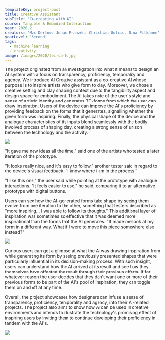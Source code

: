 ```yaml
---
templateKey: project-post
title: Creative Assistant
subTitle: 'Co-creating with AI'
course: Tangible & Embodied Interaction
year: 2020.2
creators: 'Max Derlow, Johan Franzén, Christian Golcic, Dina Pitkänen'
yearLevel: 'Second'
tags:
  - machine learning
  - creativity
image: /images/2020/tei-ca-0.jpg
---
```


<MauVideo id="0_bijyvwop" />

The project originated from an investigation into what it means to design an AI system with a focus on transparency, proficiency, temporality and agency. We introduce AI Creative assistant as a co-creative AI whose purpose is to inspire artists who give form to clay. Moreover, we chose a creative setting and clay shaping context due to the tangibility aspect and design space for embodiment. The AI takes note of the user's style and sense of artistic identity and generates 3D-forms from which the user can draw inspiration. Users of the device can improve the AI's proficiency by providing feedback on the forms that it generates, signalling whether the given form was inspiring. Finally, the physical shape of the device and the analogue characteristics of its inputs blend seamlessly with the bodily involved process of shaping clay, creating a strong sense of unison between the technology and the activity. 

![](/images/2020/tei-ca-1.jpg)

"It gave me new ideas all the time," said one of the artists who tested a later iteration of the prototype.

"It looks really nice, and it's easy to follow." another tester said in regard to the device's visual feedback. "I know where I am in the process."

"I like this one," the user said while pointing at the prototype with analogue interactions. "It feels easier to use," he said, comparing it to an alternative prototype with digital buttons.

Users can see how the AI-generated forms take shape by seeing them evolve from one iteration to the other, something that testers described as "more inspiring... I was able to follow its thoughts." This additional layer of inspiration was sometimes so effective that it was deemed more inspirational than the forms that the AI generates. "It made me look at my form in a different way. What if I were to move this piece somewhere else instead?"

![](/images/2020/tei-ca-2.jpg)

Curious users can get a glimpse at what the AI was drawing inspiration from while generating its form by seeing previously presented shapes that were particularly influential in its decision-making process. With such insight, users can understand how the AI arrived at its result and see how they themselves have affected the result through their previous efforts. If for whatever reason the user decides that they don't want one or more of their previous forms to be part of the AI's pool of inspiration, they can toggle them on and off at any time.

Overall, the project showcases how designers can infuse a sense of transparency, proficiency, temporality and agency, into their AI-related projects. The project also aims to show how AI can be used in creative environments and intends to illustrate the technology's promising effect of inspiring users by inviting them to continue developing their proficiency in tandem with the AI's.

![](/images/2020/tei-ca-3.jpg)